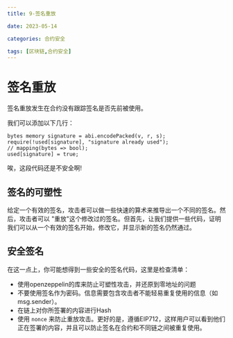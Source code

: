 ```yaml
---
title: 9-签名重放

date: 2023-05-14	

categories: 合约安全	

tags: [区块链,合约安全]
---	
```


# 签名重放

签名重放发生在合约没有跟踪签名是否先前被使用。

我们可以添加以下几行：

```solidity
bytes memory signature = abi.encodePacked(v, r, s);
require(!used[signature], "signature already used"); 
// mapping(bytes => bool);
used[signature] = true;
```

唉，这段代码还是不安全啊!

## 签名的可塑性

给定一个有效的签名，攻击者可以做一些快速的算术来推导出一个不同的签名。然后，攻击者可以 "重放"这个修改过的签名。但首先，让我们提供一些代码，证明我们可以从一个有效的签名开始，修改它，并显示新的签名仍然通过。

## 安全签名

在这一点上，你可能想得到一些安全的签名代码，这里是检查清单：

- 使用openzeppelin的库来防止可塑性攻击，并还原到零地址的问题
- 不要使用签名作为密码。信息需要包含攻击者不能轻易重复使用的信息（如msg.sender）。
- 在链上对你所签署的内容进行Hash
- 使用 `nonce` 来防止重放攻击。更好的是，遵循EIP712，这样用户可以看到他们正在签署的内容，并且可以防止签名在合约和不同链之间被重复使用。
